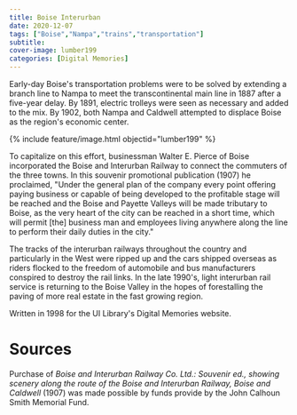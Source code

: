 ```yaml
---
title: Boise Interurban
date: 2020-12-07
tags: ["Boise","Nampa","trains","transportation"]
subtitle: 
cover-image: lumber199
categories: [Digital Memories]
---
```


Early-day Boise's transportation problems were to be solved by extending a branch line to Nampa to meet the transcontinental main line in 1887 after a five-year delay. By 1891, electric trolleys were seen as necessary and added to the mix. By 1902, both Nampa and Caldwell attempted to displace Boise as the region's economic center.

{% include feature/image.html objectid="lumber199" %}

To capitalize on this effort, businessman Walter E. Pierce of Boise incorporated the Boise and Interurban Railway to connect the commuters of the three towns. In this souvenir promotional publication (1907) he proclaimed, "Under the general plan of the company every point offering paying business or capable of being developed to the profitable stage will be reached and the Boise and Payette Valleys will be made tributary to Boise, as the very heart of the city can be reached in a short time, which will permit [the] business man and employees living anywhere along the line to perform their daily duties in the city."

The tracks of the interurban railways throughout the country and particularly in the West were ripped up and the cars shipped overseas as riders flocked to the freedom of automobile and bus manufacturers conspired to destroy the rail links. In the late 1990's, light interurban rail service is returning to the Boise Valley in the hopes of forestalling the paving of more real estate in the fast growing region.

Written in 1998 for the UI Library's Digital Memories website.

# Sources

Purchase of *Boise and Interurban Railway Co. Ltd.: Souvenir ed., showing scenery along the route of the Boise and Interurban Railway, Boise and Caldwell* (1907) was made possible by funds provide by the John Calhoun Smith Memorial Fund.

